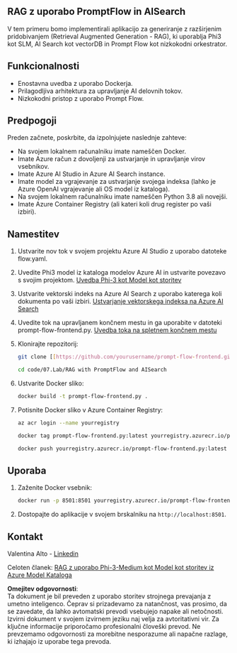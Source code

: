 ## RAG z uporabo PromptFlow in AISearch

V tem primeru bomo implementirali aplikacijo za generiranje z razširjenim pridobivanjem (Retrieval Augmented Generation - RAG), ki uporablja Phi3 kot SLM, AI Search kot vectorDB in Prompt Flow kot nizkokodni orkestrator.

## Funkcionalnosti

- Enostavna uvedba z uporabo Dockerja.
- Prilagodljiva arhitektura za upravljanje AI delovnih tokov.
- Nizkokodni pristop z uporabo Prompt Flow.

## Predpogoji

Preden začnete, poskrbite, da izpolnjujete naslednje zahteve:

- Na svojem lokalnem računalniku imate nameščen Docker.
- Imate Azure račun z dovoljenji za ustvarjanje in upravljanje virov vsebnikov.
- Imate Azure AI Studio in Azure AI Search instance.
- Imate model za vgrajevanje za ustvarjanje svojega indeksa (lahko je Azure OpenAI vgrajevanje ali OS model iz kataloga).
- Na svojem lokalnem računalniku imate nameščen Python 3.8 ali novejši.
- Imate Azure Container Registry (ali kateri koli drug register po vaši izbiri).

## Namestitev

1. Ustvarite nov tok v svojem projektu Azure AI Studio z uporabo datoteke flow.yaml.
2. Uvedite Phi3 model iz kataloga modelov Azure AI in ustvarite povezavo s svojim projektom. [Uvedba Phi-3 kot Model kot storitev](https://learn.microsoft.com/azure/machine-learning/how-to-deploy-models-phi-3?view=azureml-api-2&tabs=phi-3-mini)
3. Ustvarite vektorski indeks na Azure AI Search z uporabo katerega koli dokumenta po vaši izbiri. [Ustvarjanje vektorskega indeksa na Azure AI Search](https://learn.microsoft.com/azure/search/search-how-to-create-search-index?tabs=portal)
4. Uvedite tok na upravljanem končnem mestu in ga uporabite v datoteki prompt-flow-frontend.py. [Uvedba toka na spletnem končnem mestu](https://learn.microsoft.com/azure/ai-studio/how-to/flow-deploy)
5. Klonirajte repozitorij:

    ```sh
    git clone [[https://github.com/yourusername/prompt-flow-frontend.git](https://github.com/microsoft/Phi-3CookBook.git)](https://github.com/microsoft/Phi-3CookBook.git)
    
    cd code/07.Lab/RAG with PromptFlow and AISearch
    ```

6. Ustvarite Docker sliko:

    ```sh
    docker build -t prompt-flow-frontend.py .
    ```

7. Potisnite Docker sliko v Azure Container Registry:

    ```sh
    az acr login --name yourregistry
    
    docker tag prompt-flow-frontend.py:latest yourregistry.azurecr.io/prompt-flow-frontend.py:latest
    
    docker push yourregistry.azurecr.io/prompt-flow-frontend.py:latest
    ```

## Uporaba

1. Zaženite Docker vsebnik:

    ```sh
    docker run -p 8501:8501 yourregistry.azurecr.io/prompt-flow-frontend.py:latest
    ```

2. Dostopajte do aplikacije v svojem brskalniku na `http://localhost:8501`.

## Kontakt

Valentina Alto - [Linkedin](https://www.linkedin.com/in/valentina-alto-6a0590148/)

Celoten članek: [RAG z uporabo Phi-3-Medium kot Model kot storitev iz Azure Model Kataloga](https://medium.com/@valentinaalto/rag-with-phi-3-medium-as-a-model-as-a-service-from-azure-model-catalog-62e1411948f3)

**Omejitev odgovornosti**:  
Ta dokument je bil preveden z uporabo storitev strojnega prevajanja z umetno inteligenco. Čeprav si prizadevamo za natančnost, vas prosimo, da se zavedate, da lahko avtomatski prevodi vsebujejo napake ali netočnosti. Izvirni dokument v svojem izvirnem jeziku naj velja za avtoritativni vir. Za ključne informacije priporočamo profesionalni človeški prevod. Ne prevzemamo odgovornosti za morebitne nesporazume ali napačne razlage, ki izhajajo iz uporabe tega prevoda.